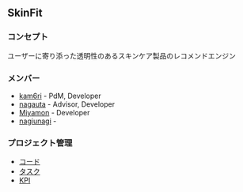 ## SkinFit

### コンセプト

ユーザーに寄り添った透明性のあるスキンケア製品のレコメンドエンジン

### メンバー

- [kam6ri](https://github.com/kam6ri) - PdM, Developer
- [nagauta](https://github.com/nagauta) - Advisor, Developer
- [Miyamon](https://github.com/Miya-Yu) - Developer
- [nagiunagi](https://github.com/nagiunagi) - 

### プロジェクト管理

- [コード](https://github.com/skinfit/skinfit)
- [タスク](https://github.com/orgs/skinfit/projects/1)
- [KPI](https://skinfit.github.io/)
